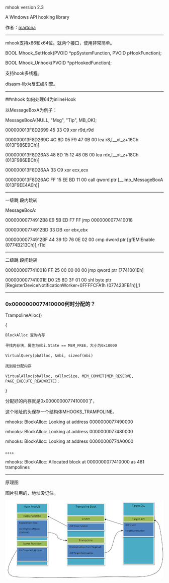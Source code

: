  mhook version 2.3

A Windows API hooking library


作者：[martona](https://github.com/martona/mhook)

---

mhook支持x86和x64位。就两个接口，使用非常简单。

BOOL Mhook_SetHook(PVOID *ppSystemFunction, PVOID pHookFunction);

BOOL Mhook_Unhook(PVOID *ppHookedFunction);

支持hook多线程。

disasm-lib为反汇编引擎。

---

##mhook 如何处理64为inlineHook

以MessageBoxA为例子：

MessageBoxA(NULL, "Msg", "Tip", MB_OK);

000000013F8D2699 45 33 C9             xor         r9d,r9d  

000000013F8D269C 4C 8D 05 F9 47 0B 00 lea         r8,[__xt_z+16Ch (013F986E9Ch)] 
 
000000013F8D26A3 48 8D 15 12 48 0B 00 lea         rdx,[__xt_z+18Ch (013F986EBCh)]
  
000000013F8D26AA 33 C9                xor         ecx,ecx  

000000013F8D26AC FF 15 EE BD 11 00    call        qword ptr [__imp_MessageBoxA (013F9EE4A0h)]  

---

一级跳 段内跳转

MessageBoxA:

00000000774912B8 E9 5B ED F7 FF       jmp         0000000077410018  

00000000774912BD 33 DB                xor         ebx,ebx  

00000000774912BF 44 39 1D 76 0E 02 00 cmp         dword ptr [gfEMIEnable (0774B213Ch)],r11d  

---

二级跳 段间跳转

0000000077410018 FF 25 00 00 00 00    jmp         qword ptr [7741001Eh]  

000000007741001E D0 25 8D 3F 01 00    shl         byte ptr [RegisterDeviceNotificationWorker+0FFFFCFA1h (077423FB1h)],1  



---


### 0x0000000077410000何时分配的？

TrampolineAlloc()

{

	BlockAlloc 查询内存

	寻找内存块，属性为mbi.State == MEM_FREE，大小为0x10000

	VirtualQuery(pbAlloc, &mbi, sizeof(mbi)

	找到后分配内存

	VirtualAlloc(pbAlloc, cAllocSize, MEM_COMMIT|MEM_RESERVE, PAGE_EXECUTE_READWRITE);

}

分配好的内存就是0x0000000077410000了，

这个地址的头保存一个结构体MHOOKS_TRAMPOLINE。

mhooks: BlockAlloc: Looking at address 0000000077490000

mhooks: BlockAlloc: Looking at address 0000000077480000

mhooks: BlockAlloc: Looking at address 00000000774A0000

。。。。

mhooks: BlockAlloc: Allocated block at 0000000077410000 as 481 trampolines

---
原理图

图片引用的，地址没记住。

![snatshot](mhook_diagram.png)





